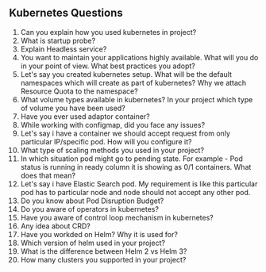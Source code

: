## Kubernetes Questions 

1. Can you explain how you used kubernetes in project?
2. What is startup probe?
3. Explain Headless service?
4. You want to maintain your applications highly available. What will you do in your point of view. What best practices you adopt?
5. Let's say you created kubernetes setup. What will be the default namespaces which will create as part of kubernetes? Why we attach Resource Quota to the namespace?
6. What volume types available in kubernetes? In your project which type of volume you have been used?
7. Have you ever used adaptor container? 
8. While working with configmap, did you face any issues?
9. Let's say i have a container we should accept request from only particular IP/specific pod. How will you configure it?
10. What type of scaling methods you used in your project?
11. In which situation pod might go to pending state. For example - Pod status is running in ready column it is showing as 0/1 containers. What does that mean?
12. Let's say i have Elastic Search pod. My requirement is like this particular pod has to particular node and node should not accept any other pod.
13. Do you know about Pod Disruption Budget?
14. Do you aware of operators in kubernetes?
15. Have you aware of control loop mechanism in kubernetes?
16. Any idea about CRD?
17. Have you workded on Helm? Why it is used for?
18. Which version of helm used in your project?
19. What is the difference between Helm 2 vs Helm 3?
20. How many clusters you supported in your project?


